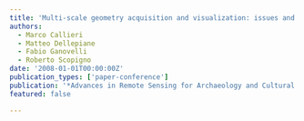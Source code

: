 ```yaml
---
title: 'Multi-scale geometry acquisition and visualization: issues and techniques'
authors:
  - Marco Callieri
  - Matteo Dellepiane
  - Fabio Ganovelli
  - Roberto Scopigno
date: '2008-01-01T00:00:00Z'
publication_types: ['paper-conference']
publication: '*Advances in Remote Sensing for Archaeology and Cultural Heritage management (Workshop Proc., Rome 30 September - 4 October, 2008)*'
featured: false

---
```

